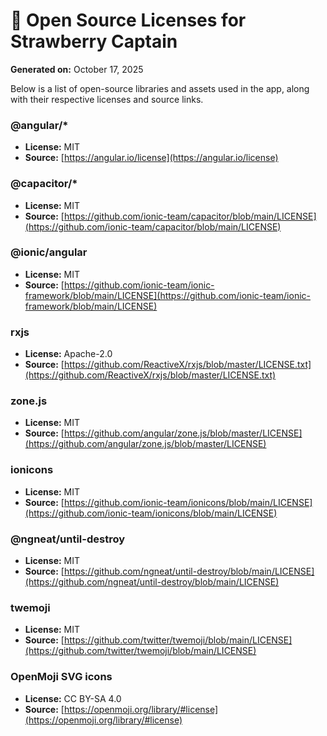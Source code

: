 # 📜 Open Source Licenses for Strawberry Captain

**Generated on:** October 17, 2025

Below is a list of open-source libraries and assets used in the app, along with their respective licenses and source links.

### @angular/*
- **License:** MIT
- **Source:** [https://angular.io/license](https://angular.io/license)

### @capacitor/*
- **License:** MIT
- **Source:** [https://github.com/ionic-team/capacitor/blob/main/LICENSE](https://github.com/ionic-team/capacitor/blob/main/LICENSE)

### @ionic/angular
- **License:** MIT
- **Source:** [https://github.com/ionic-team/ionic-framework/blob/main/LICENSE](https://github.com/ionic-team/ionic-framework/blob/main/LICENSE)

### rxjs
- **License:** Apache-2.0
- **Source:** [https://github.com/ReactiveX/rxjs/blob/master/LICENSE.txt](https://github.com/ReactiveX/rxjs/blob/master/LICENSE.txt)

### zone.js
- **License:** MIT
- **Source:** [https://github.com/angular/zone.js/blob/master/LICENSE](https://github.com/angular/zone.js/blob/master/LICENSE)

### ionicons
- **License:** MIT
- **Source:** [https://github.com/ionic-team/ionicons/blob/main/LICENSE](https://github.com/ionic-team/ionicons/blob/main/LICENSE)

### @ngneat/until-destroy
- **License:** MIT
- **Source:** [https://github.com/ngneat/until-destroy/blob/main/LICENSE](https://github.com/ngneat/until-destroy/blob/main/LICENSE)

### twemoji
- **License:** MIT
- **Source:** [https://github.com/twitter/twemoji/blob/main/LICENSE](https://github.com/twitter/twemoji/blob/main/LICENSE)

### OpenMoji SVG icons
- **License:** CC BY-SA 4.0
- **Source:** [https://openmoji.org/library/#license](https://openmoji.org/library/#license)
